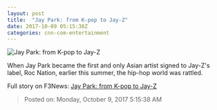 ```yaml
---
layout: post
title:  "Jay Park: from K-pop to Jay-Z"
date: 2017-10-09 05:15:38Z
categories: cnn-com-entertainment
---
```


![Jay Park: from K-pop to Jay-Z](http://i2.cdn.cnn.com/cnnnext/dam/assets/170925032609-jay-park-7-super-tease.jpg)

When Jay Park became the first and only Asian artist signed to Jay-Z's label, Roc Nation, earlier this summer, the hip-hop world was rattled.


Full story on F3News: [Jay Park: from K-pop to Jay-Z](http://www.f3nws.com/n/bdxFTH)

> Posted on: Monday, October 9, 2017 5:15:38 AM
